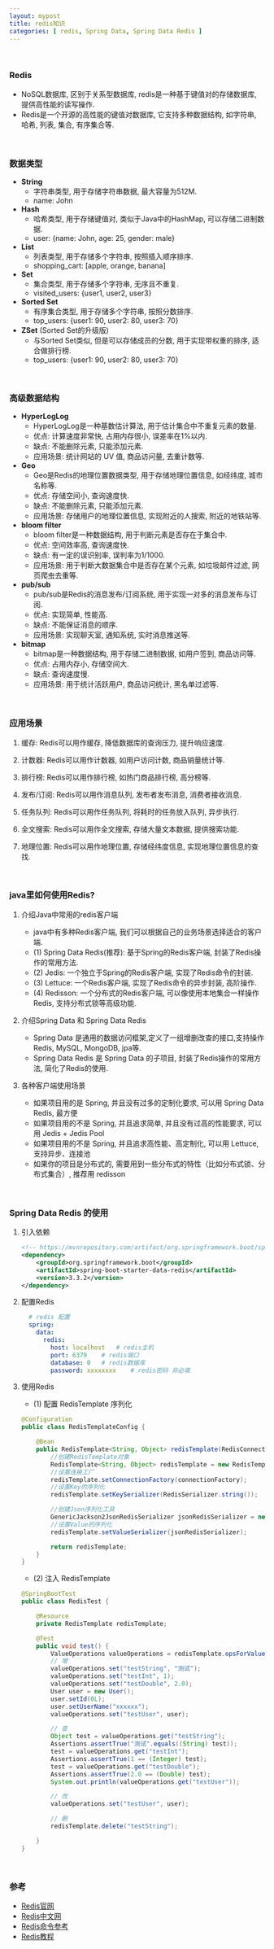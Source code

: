 ```yaml
---
layout: mypost
title: redis知识
categories: [ redis, Spring Data, Spring Data Redis ]
---
```


<br>

### Redis

- NoSQL数据库, 区别于关系型数据库, redis是一种基于键值对的存储数据库, 提供高性能的读写操作.
- Redis是一个开源的高性能的键值对数据库, 它支持多种数据结构, 如字符串, 哈希, 列表, 集合, 有序集合等.

<br>

### 数据类型

- **String**
    - 字符串类型, 用于存储字符串数据, 最大容量为512M.
    - name: John
- **Hash**
    - 哈希类型, 用于存储键值对, 类似于Java中的HashMap, 可以存储二进制数据.
    - user: {name: John, age: 25, gender: male}
- **List**
    - 列表类型, 用于存储多个字符串, 按照插入顺序排序.
    - shopping_cart: [apple, orange, banana]
- **Set**
    - 集合类型, 用于存储多个字符串, 无序且不重复.
    - visited_users: {user1, user2, user3}
- **Sorted Set**
    - 有序集合类型, 用于存储多个字符串, 按照分数排序.
    - top_users: {user1: 90, user2: 80, user3: 70}
- **ZSet** (Sorted Set的升级版)
    - 与Sorted Set类似, 但是可以存储成员的分数, 用于实现带权重的排序, 适合做排行榜.
    - top_users: {user1: 90, user2: 80, user3: 70}

<br>

### 高级数据结构

- **HyperLogLog**
    - HyperLogLog是一种基数估计算法, 用于估计集合中不重复元素的数量.
    - 优点: 计算速度非常快, 占用内存很小, 误差率在1%以内.
    - 缺点: 不能删除元素, 只能添加元素.
    - 应用场景: 统计网站的 UV 值, 商品访问量, 去重计数等.
- **Geo**
    - Geo是Redis的地理位置数据类型, 用于存储地理位置信息, 如经纬度, 城市名称等.
    - 优点: 存储空间小, 查询速度快.
    - 缺点: 不能删除元素, 只能添加元素.
    - 应用场景: 存储用户的地理位置信息, 实现附近的人搜索, 附近的地铁站等.
- **bloom filter**
    - bloom filter是一种数据结构, 用于判断元素是否存在于集合中.
    - 优点: 空间效率高, 查询速度快.
    - 缺点: 有一定的误识别率, 误判率为1/1000.
    - 应用场景: 用于判断大数据集合中是否存在某个元素, 如垃圾邮件过滤, 网页爬虫去重等.
- **pub/sub**
    - pub/sub是Redis的消息发布/订阅系统, 用于实现一对多的消息发布与订阅.
    - 优点: 实现简单, 性能高.
    - 缺点: 不能保证消息的顺序.
    - 应用场景: 实现聊天室, 通知系统, 实时消息推送等.
- **bitmap**
    - bitmap是一种数据结构, 用于存储二进制数据, 如用户签到, 商品访问等.
    - 优点: 占用内存小, 存储空间大.
    - 缺点: 查询速度慢.
    - 应用场景: 用于统计活跃用户, 商品访问统计, 黑名单过滤等.

<br>

### 应用场景

1. 缓存: Redis可以用作缓存, 降低数据库的查询压力, 提升响应速度.

2.  计数器: Redis可以用作计数器, 如用户访问计数, 商品销量统计等.

3. 排行榜: Redis可以用作排行榜, 如热门商品排行榜, 高分榜等.

4. 发布/订阅: Redis可以用作消息队列, 发布者发布消息, 消费者接收消息.

5. 任务队列: Redis可以用作任务队列, 将耗时的任务放入队列, 异步执行.

6. 全文搜索: Redis可以用作全文搜索, 存储大量文本数据, 提供搜索功能.

7. 地理位置: Redis可以用作地理位置, 存储经纬度信息, 实现地理位置信息的查找.

<br>

### java里如何使用Redis?

1. 介绍Java中常用的redis客户端

   - java中有多种Redis客户端, 我们可以根据自己的业务场景选择适合的客户端.
   - (1) Spring Data Redis(推荐): 基于Spring的Redis客户端, 封装了Redis操作的常用方法.
   - (2) Jedis: 一个独立于Spring的Redis客户端, 实现了Redis命令的封装.
   - (3) Lettuce: 一个Redis客户端, 实现了Redis命令的异步封装, 高阶操作.
   - (4) Redisson: 一个分布式的Redis客户端, 可以像使用本地集合一样操作Redis, 支持分布式锁等高级功能.

2. 介绍Spring Data 和 Spring Data Redis

   - Spring Data 是通用的数据访问框架,定义了一组增删改查的接口,支持操作Redis, MySQL, MongoDB, jpa等.
   - Spring Data Redis 是 Spring Data 的子项目, 封装了Redis操作的常用方法, 简化了Redis的使用.

3. 各种客户端使用场景

   - 如果项目用的是 Spring, 并且没有过多的定制化要求, 可以用 Spring Data Redis, 最方便
   - 如果项目用的不是 Spring, 并且追求简单, 并且没有过高的性能要求, 可以用 Jedis + Jedis Pool
   - 如果项目用的不是 Spring, 并且追求高性能、高定制化, 可以用 Lettuce, 支持异步、连接池
   - 如果你的项目是分布式的, 需要用到一些分布式的特性（比如分布式锁、分布式集合）, 推荐用 redisson

<br>

### Spring Data Redis 的使用

1. 引入依赖

    ```xml
    <!-- https://mvnrepository.com/artifact/org.springframework.boot/spring-boot-starter-data-redis -->
    <dependency>
        <groupId>org.springframework.boot</groupId>
        <artifactId>spring-boot-starter-data-redis</artifactId>
        <version>3.3.2</version>
    </dependency>
    ```

2. 配置Redis

    ```yml
      # redis 配置
      spring:
        data:
          redis:
            host: localhost   # redis主机
            port: 6379    # redis端口
            database: 0   # redis数据库
            password: xxxxxxxx    # redis密码 非必填
    ```

3. 使用Redis

   - (1) 配置 RedisTemplate 序列化

    ```java
    @Configuration
    public class RedisTemplateConfig {
    
        @Bean
        public RedisTemplate<String, Object> redisTemplate(RedisConnectionFactory connectionFactory) {
            //创建RedisTemplate对象
            RedisTemplate<String, Object> redisTemplate = new RedisTemplate<>();
            //设置连接工厂
            redisTemplate.setConnectionFactory(connectionFactory);
            //设置Key的序列化
            redisTemplate.setKeySerializer(RedisSerializer.string());
    
            //创建Json序列化工具
            GenericJackson2JsonRedisSerializer jsonRedisSerializer = new GenericJackson2JsonRedisSerializer();
            //设置Value的序列化
            redisTemplate.setValueSerializer(jsonRedisSerializer);
    
            return redisTemplate;
        }
    }
    ```

   - (2) 注入 RedisTemplate

    ```java
    @SpringBootTest
    public class RedisTest {
    
        @Resource
        private RedisTemplate redisTemplate;
    
        @Test
        public void test() {
            ValueOperations valueOperations = redisTemplate.opsForValue();
            // 增
            valueOperations.set("testString", "测试");
            valueOperations.set("testInt", 1);
            valueOperations.set("testDouble", 2.0);
            User user = new User();
            user.setId(0L);
            user.setUserName("xxxxxx");
            valueOperations.set("testUser", user);
    
            // 查
            Object test = valueOperations.get("testString");
            Assertions.assertTrue("测试".equals((String) test));
            test = valueOperations.get("testInt");
            Assertions.assertTrue(1 == (Integer) test);
            test = valueOperations.get("testDouble");
            Assertions.assertTrue(2.0 == (Double) test);
            System.out.println(valueOperations.get("testUser"));
    
            // 改
            valueOperations.set("testUser", user);
    
            // 删
            redisTemplate.delete("testString");
    
        }
    }
    ```

<br>

### 参考

- [Redis官网](https://redis.io/)
- [Redis中文网](http://redis.cn/)
- [Redis命令参考](https://redis.io/commands)
- [Redis教程](https://www.runoob.com/redis/redis-tutorial.html)